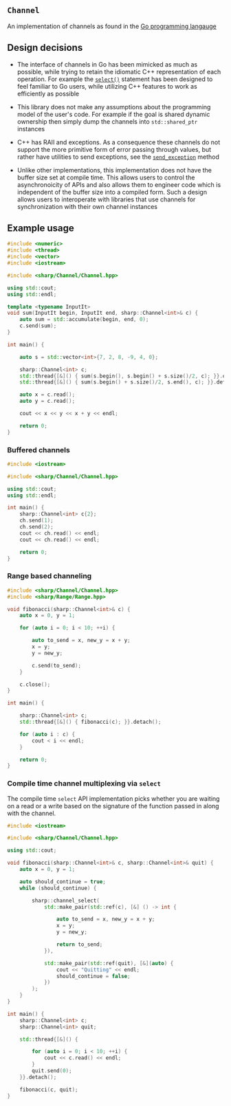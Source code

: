 `Channel`
---------

An implementation of channels as found in the [Go programming
langauge](https://tour.golang.org/concurrency/2)

## Design decisions

- The interface of channels in Go has been mimicked as much as possible, while
  trying to retain the idiomatic C++ representation of each operation.  For
  example the [`select()`](https://goo.gl/DVQtEh) statement has been designed
  to feel familiar to Go users, while utilizing C++ features to work as
  efficiently as possible

- This library does not make any assumptions about the programming model of the
  user's code.  For example if the goal is shared dynamic ownership then
  simply dump the channels into `std::shared_ptr` instances

- C++ has RAII and exceptions.  As a consequence these channels do not support
  the more primitive form of error passing through values, but rather have
  utilities to send exceptions, see the
  [`send_exception`](https://goo.gl/Dx8T4U) method

- Unlike other implementations, this implementation does not have the buffer
  size set at compile time.  This allows users to control the asynchronoicity
  of APIs and also allows them to engineer code which is independent of the
  buffer size into a compiled form.  Such a design allows users to
  interoperate with libraries that use channels for synchronization with their
  own channel instances

## Example usage

```c++
#include <numeric>
#include <thread>
#include <vector>
#include <iostream>

#include <sharp/Channel/Channel.hpp>

using std::cout;
using std::endl;

template <typename InputIt>
void sum(InputIt begin, InputIt end, sharp::Channel<int>& c) {
    auto sum = std::accumulate(begin, end, 0);
    c.send(sum);
}

int main() {

    auto s = std::vector<int>{7, 2, 8, -9, 4, 0};

    sharp::Channel<int> c;
    std::thread{[&]() { sum(s.begin(), s.begin() + s.size()/2, c); }}.detach();
    std::thread{[&]() { sum(s.begin() + s.size()/2, s.end(), c); }}.detach();

    auto x = c.read();
    auto y = c.read();

    cout << x << y << x + y << endl;

    return 0;
}
```

### Buffered channels

```c++
#include <iostream>

#include <sharp/Channel/Channel.hpp>

using std::cout;
using std::endl;

int main() {
    sharp::Channel<int> c{2};
    ch.send(1);
    ch.send(2);
    cout << ch.read() << endl;
    cout << ch.read() << endl;

    return 0;
}
```


### Range based channeling

```c++
#include <sharp/Channel/Channel.hpp>
#include <sharp/Range/Range.hpp>

void fibonacci(sharp::Channel<int>& c) {
    auto x = 0, y = 1;

    for (auto i = 0; i < 10; ++i) {

        auto to_send = x, new_y = x + y;
        x = y;
        y = new_y;

        c.send(to_send);
    }

    c.close();
}

int main() {

    sharp::Channel<int> c;
    std::thread{[&]() { fibonacci(c); }}.detach();

    for (auto i : c) {
        cout < i << endl;
    }

    return 0;
}
```


### Compile time channel multiplexing via `select`
The compile time `select` API implementation picks whether you are waiting on
a read or a write based on the signature of the function passed in along with
the channel.

```c++
#include <iostream>

#include <sharp/Channel/Channel.hpp>

using std::cout;

void fibonacci(sharp::Channel<int>& c, sharp::Channel<int>& quit) {
    auto x = 0, y = 1;

    auto should_continue = true;
    while (should_continue) {

        sharp::channel_select(
            std::make_pair(std::ref(c), [&] () -> int {

                auto to_send = x, new_y = x + y;
                x = y;
                y = new_y;

                return to_send;
            }),

            std::make_pair(std::ref(quit), [&](auto) {
                cout << "Quitting" << endl;
                should_continue = false;
            })
        );
    }
}

int main() {
    sharp::Channel<int> c;
    sharp::Channel<int> quit;

    std::thread{[&]() {

        for (auto i = 0; i < 10; ++i) {
            cout << c.read() << endl;
        }
        quit.send(0);
    }}.detach();

    fibonacci(c, quit);
}
```

